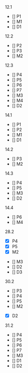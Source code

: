 12.1
- [] P1
- [] M1
- [] D1

12.2
- [] P2
- [] P3
- [] M2

12.3 
- [] P4
- [] P5
- [] P6
- [] P7
- [] M3
- [] M4
- [] D2

14.1
- [] P1
- [] P2
- [] M1
- [] D1

14.2
- [] P3
- [] M2

14.3
- [] P4
- [] P5
- [] M3
- [] D2

14.4
- [] P6
- [] M4

28.2
- [X] P4
- [X] P5
- [x] M2
- [] M3
- [] D2
- [] D3

30.2
- [] P3
- [] P4
- [] P5
- [] M2
- [x] D2

31.2
- [] P4
- [] P5
- [] P6
- [] P7
- [] M3
- [] D1
- [] D2